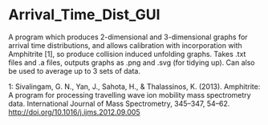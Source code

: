 # Arrival_Time_Dist_GUI
A program which produces 2-dimensional and 3-dimensional graphs for arrival time distributions, and allows calibration with incorporation with Amphitrite [1], so produce collision induced unfolding graphs. Takes .txt files and .a files, outputs graphs as .png and .svg (for tidying up). Can also be used to average up to 3 sets of data.


1: Sivalingam, G. N., Yan, J., Sahota, H., & Thalassinos, K. (2013). Amphitrite: A program for processing travelling wave ion mobility mass spectrometry data. International Journal of Mass Spectrometry, 345–347, 54–62. http://doi.org/10.1016/j.ijms.2012.09.005
